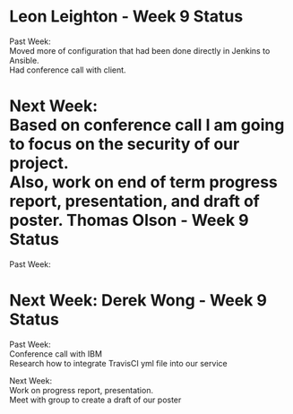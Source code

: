 Leon Leighton - Week 9 Status
=============================  

Past Week:  
Moved more of configuration that had been done directly in Jenkins to Ansible.  
Had conference call with client.

Next Week:  
Based on conference call I am going to focus on the security of our project.  
Also, work on end of term progress report, presentation, and draft of poster.
Thomas Olson - Week 9 Status
============================
Past Week:  

Next Week:
Derek Wong - Week 9 Status
==========================
Past Week:               
Conference call with IBM       
Research how to integrate TravisCI yml file into our service

Next Week:                            
Work on progress report, presentation.            
Meet with group to create a draft of our poster                
              
